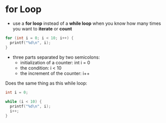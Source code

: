 # for Loop

- use a **for loop** instead of a **while loop** when you know how many times you want to **iterate** or **count**
```c
for (int i = 0; i < 10; i++) {
  printf("%d\n", i);
}
```

- three parts separated by two semicolons:
    - initialization of a counter: int i = 0
    - the condition: i < 10
    - the increment of the counter: i++

Does the same thing as this while loop:
```c
int i = 0;
 
while (i < 10) {
  printf("%d\n", i);
  i++;
}
```